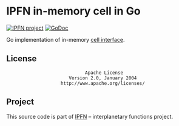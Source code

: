 # IPFN in-memory cell in Go

[![IPFN project](https://img.shields.io/badge/project-IPFN-blue.svg?style=flat-square)](http://github.com/ipfn)
[![GoDoc](https://godoc.org/github.com/ipfn/go-ipfn-cell/cellmem?status.svg)](https://godoc.org/github.com/ipfn/go-ipfn-cell/cellmem)

Go implementation of in-memory [cell interface](https://github.com/ipfn/ipfn/tree/master/go/cell).

## License

                                 Apache License
                           Version 2.0, January 2004
                        http://www.apache.org/licenses/

## Project

This source code is part of [IPFN](https://github.com/ipfn) – interplanetary functions project.
